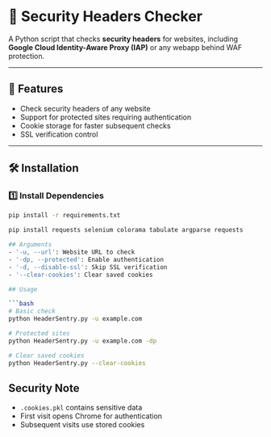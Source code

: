 # 🚀 Security Headers Checker

A Python script that checks **security headers** for websites, including **Google Cloud Identity-Aware Proxy (IAP)** or any webapp behind WAF protection.

---

## 📌 Features

- Check security headers of any website
- Support for protected sites requiring authentication
- Cookie storage for faster subsequent checks
- SSL verification control

---

## 🛠 Installation

### 1️⃣ Install Dependencies
```bash
pip install -r requirements.txt

pip install requests selenium colorama tabulate argparse requests

## Arguments
- '-u, --url': Website URL to check
- '-dp, --protected': Enable authentication
- '-d, --disable-ssl': Skip SSL verification
- '--clear-cookies': Clear saved cookies

## Usage

```bash
# Basic check
python HeaderSentry.py -u example.com

# Protected sites
python HeaderSentry.py -u example.com -dp

# Clear saved cookies
python HeaderSentry.py --clear-cookies
```

## Security Note
- `.cookies.pkl` contains sensitive data
- First visit opens Chrome for authentication
- Subsequent visits use stored cookies
